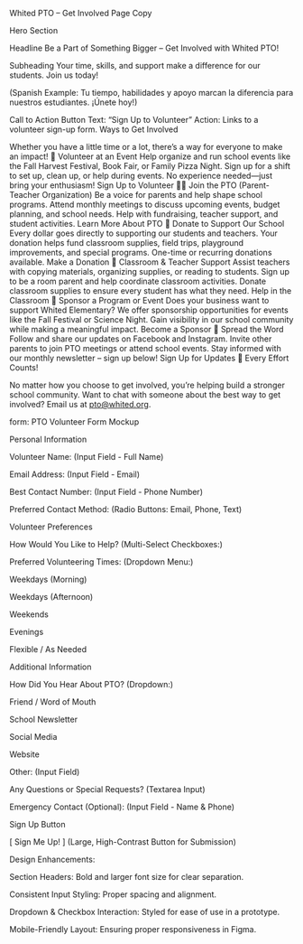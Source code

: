 Whited PTO – Get Involved Page Copy

Hero Section

Headline
Be a Part of Something Bigger – Get Involved with Whited PTO!

Subheading
Your time, skills, and support make a difference for our students. Join us today!

(Spanish Example: Tu tiempo, habilidades y apoyo marcan la diferencia para nuestros estudiantes. ¡Únete hoy!)

Call to Action
Button Text: “Sign Up to Volunteer”
Action: Links to a volunteer sign-up form.
Ways to Get Involved

Whether you have a little time or a lot, there’s a way for everyone to make an impact!
🙌 Volunteer at an Event
Help organize and run school events like the Fall Harvest Festival, Book Fair, or Family Pizza Night.
Sign up for a shift to set up, clean up, or help during events.
No experience needed—just bring your enthusiasm!
Sign Up to Volunteer
👩‍🏫 Join the PTO (Parent-Teacher Organization)
Be a voice for parents and help shape school programs.
Attend monthly meetings to discuss upcoming events, budget planning, and school needs.
Help with fundraising, teacher support, and student activities.
Learn More About PTO
💸 Donate to Support Our School
Every dollar goes directly to supporting our students and teachers.
Your donation helps fund classroom supplies, field trips, playground improvements, and special programs.
One-time or recurring donations available.
Make a Donation
🏫 Classroom & Teacher Support
Assist teachers with copying materials, organizing supplies, or reading to students.
Sign up to be a room parent and help coordinate classroom activities.
Donate classroom supplies to ensure every student has what they need.
Help in the Classroom
🍎 Sponsor a Program or Event
Does your business want to support Whited Elementary?
We offer sponsorship opportunities for events like the Fall Festival or Science Night.
Gain visibility in our school community while making a meaningful impact.
Become a Sponsor
📢 Spread the Word
Follow and share our updates on Facebook and Instagram.
Invite other parents to join PTO meetings or attend school events.
Stay informed with our monthly newsletter – sign up below!
Sign Up for Updates
🌟 Every Effort Counts!

No matter how you choose to get involved, you’re helping build a stronger school community.
Want to chat with someone about the best way to get involved? Email us at pto@whited.org.

form:
PTO Volunteer Form Mockup

Personal Information

Volunteer Name: (Input Field - Full Name)

Email Address: (Input Field - Email)

Best Contact Number: (Input Field - Phone Number)

Preferred Contact Method: (Radio Buttons: Email, Phone, Text)

Volunteer Preferences

How Would You Like to Help? (Multi-Select Checkboxes:)

Preferred Volunteering Times: (Dropdown Menu:)

Weekdays (Morning)

Weekdays (Afternoon)

Weekends

Evenings

Flexible / As Needed

Additional Information

How Did You Hear About PTO? (Dropdown:)

Friend / Word of Mouth

School Newsletter

Social Media

Website

Other: (Input Field)

Any Questions or Special Requests? (Textarea Input)

Emergency Contact (Optional): (Input Field - Name & Phone)

Sign Up Button

[ Sign Me Up! ] (Large, High-Contrast Button for Submission)

Design Enhancements:

Section Headers: Bold and larger font size for clear separation.

Consistent Input Styling: Proper spacing and alignment.

Dropdown & Checkbox Interaction: Styled for ease of use in a prototype.

Mobile-Friendly Layout: Ensuring proper responsiveness in Figma.
